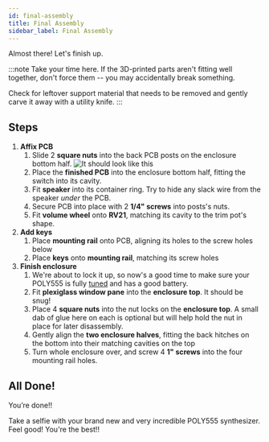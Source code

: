 ```yaml
---
id: final-assembly
title: Final Assembly
sidebar_label: Final Assembly
---
```


Almost there! Let's finish up.

:::note
Take your time here. If the 3D-printed parts aren't fitting well together, don't force them -- you may accidentally break something.

Check for leftover support material that needs to be removed and gently carve it away with a utility knife.
:::

## Steps

<!-- TODO: name those posts nut locks? -->

1. **Affix PCB**
   1. Slide 2 **square nuts** into the back PCB posts on the enclosure bottom half.
      ![It should look like this](https://dummyimage.com/600x400)
   2. Place the **finished PCB** into the enclosure bottom half, fitting the switch into its cavity.
   3. Fit **speaker** into its container ring. Try to hide any slack wire from the speaker _under_ the PCB.
   4. Secure PCB into place with 2 **1/4" screws** into posts's nuts.
   5. Fit **volume wheel** onto **RV21**, matching its cavity to the trim pot's shape.
2. **Add keys**
   1. Place **mounting rail** onto PCB, aligning its holes to the screw holes below
   2. Place **keys** onto **mounting rail**, matching its screw holes
3. **Finish enclosure**
   1. We're about to lock it up, so now's a good time to make sure your POLY555 is fully [tuned](tuning) and has a good battery.
   2. Fit **plexiglass window pane** into the **enclosure top**. It should be snug!
   3. Place 4 **square nuts** into the nut locks on the **enclosure top**. A small dab of glue here on each is optional but will help hold the nut in place for later disassembly.
   4. Gently align the **two enclosure halves**, fitting the back hitches on the bottom into their matching cavities on the top
   5. Turn whole enclosure over, and screw 4 **1" screws** into the four mounting rail holes.

## All Done!

You’re done!!

Take a selfie with your brand new and very incredible POLY555 synthesizer. Feel good! You're the best!!
